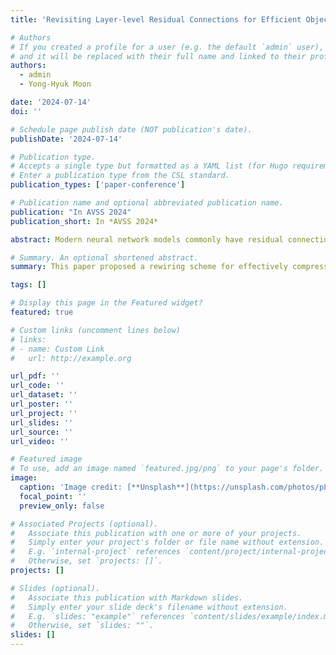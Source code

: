 ```yaml
---
title: 'Revisiting Layer-level Residual Connections for Efficient Object Detection'

# Authors
# If you created a profile for a user (e.g. the default `admin` user), write the username (folder name) here
# and it will be replaced with their full name and linked to their profile.
authors:
  - admin
  - Yong-Hyuk Moon

date: '2024-07-14'
doi: ''

# Schedule page publish date (NOT publication's date).
publishDate: '2024-07-14'

# Publication type.
# Accepts a single type but formatted as a YAML list (for Hugo requirements).
# Enter a publication type from the CSL standard.
publication_types: ['paper-conference']

# Publication name and optional abbreviated publication name.
publication: "In AVSS 2024"
publication_short: In *AVSS 2024*

abstract: Modern neural network models commonly have residual connections, because they are helpful to achieve better performance. Due to their unconditional popularity, modifying them to achieve a better efficiency-accuracy trade-off is rarely studied in the literature. Motivated by this, we study how to get an efficient sub-network by rewiring a neural block having residual connections based on their inference paths. Based on this, we devise a new simulated annealing-based neural network rewiring method. Then, we construct a simple yet effective compression pipeline by combining this rewiring method and a recent channel pruning method. To demonstrate the effectiveness of the pipeline, we use object detection as the target task and consider YOLOv8 as the target model. We conduct experiments with two well-known datasets: VisDrone and PASCAL VOC. The results of the experiments demonstrate that our pipeline successfully outperforms the pruning method alone in most cases. Compared to YOLOv8 series, our method can offer more accurate models for VisDrone.

# Summary. An optional shortened abstract.
summary: This paper proposed a rewiring scheme for effectively compressing YOLOv8.

tags: []

# Display this page in the Featured widget?
featured: true

# Custom links (uncomment lines below)
# links:
# - name: Custom Link
#   url: http://example.org

url_pdf: ''
url_code: ''
url_dataset: ''
url_poster: ''
url_project: ''
url_slides: ''
url_source: ''
url_video: ''

# Featured image
# To use, add an image named `featured.jpg/png` to your page's folder.
image:
  caption: 'Image credit: [**Unsplash**](https://unsplash.com/photos/pLCdAaMFLTE)'
  focal_point: ''
  preview_only: false

# Associated Projects (optional).
#   Associate this publication with one or more of your projects.
#   Simply enter your project's folder or file name without extension.
#   E.g. `internal-project` references `content/project/internal-project/index.md`.
#   Otherwise, set `projects: []`.
projects: []

# Slides (optional).
#   Associate this publication with Markdown slides.
#   Simply enter your slide deck's filename without extension.
#   E.g. `slides: "example"` references `content/slides/example/index.md`.
#   Otherwise, set `slides: ""`.
slides: []
---
```

